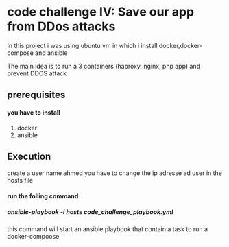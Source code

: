 # code challenge  IV: Save our app from DDos attacks
In this project  i was using ubuntu vm in which i install docker,docker-compose and ansible

The main idea is to run a 3 containers (haproxy, nginx, php app) and prevent DDOS attack 


## prerequisites

#### you have to install 
1.  docker
2.  ansible

## Execution
  create a user name ahmed 
  you have to change the ip adresse ad user  in the hosts file 
#### run the folling command
 
##### ansible-playbook  -i hosts code_challenge_playbook.yml
this command will start an ansible playbook that contain a task to run a docker-compoose 
